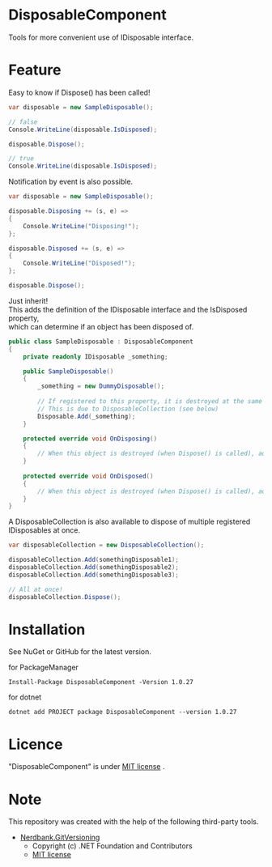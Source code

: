 # DisposableComponent

Tools for more convenient use of IDisposable interface.

# Feature

Easy to know if Dispose() has been called!

```c#
var disposable = new SampleDisposable();

// false
Console.WriteLine(disposable.IsDisposed); 

disposable.Dispose();

// true
Console.WriteLine(disposable.IsDisposed); 
```

Notification by event is also possible.

```c#
var disposable = new SampleDisposable();

disposable.Disposing += (s, e) =>
{
    Console.WriteLine("Disposing!");
};

disposable.Disposed += (s, e) =>
{
    Console.WriteLine("Disposed!");
};

disposable.Dispose();
```

Just inherit!  
This adds the definition of the IDisposable interface and the IsDisposed property,   
which can determine if an object has been disposed of.

```c#
public class SampleDisposable : DisposableComponent
{
    private readonly IDisposable _something;

    public SampleDisposable()
    {
        _something = new DummyDisposable();
        
        // If registered to this property, it is destroyed at the same time as the call to Dispose().
        // This is due to DisposableCollection (see below)
        Disposable.Add(_something);
    }

    protected override void OnDisposing()
    {
        // When this object is destroyed (when Dispose() is called), additional processing can be performed.
    }
    
    protected override void OnDisposed()
    {
        // When this object is destroyed (when Dispose() is called), additional processing can be performed.
    }
}
```

A DisposableCollection is also available to dispose of multiple registered IDisposables at once.

```c#
var disposableCollection = new DisposableCollection();

disposableCollection.Add(somethingDisposable1);
disposableCollection.Add(somethingDisposable2);
disposableCollection.Add(somethingDisposable3);

// All at once!
disposableCollection.Dispose();
```

# Installation

See NuGet or GitHub for the latest version.

for PackageManager
```shell
Install-Package DisposableComponent -Version 1.0.27
```

for dotnet
```shell
dotnet add PROJECT package DisposableComponent --version 1.0.27
```

# Licence

"DisposableComponent" is under [MIT license](https://github.com/samunohito/disposable_component/blob/develop/LICENSE.md)
.

# Note

This repository was created with the help of the following third-party tools.

- [Nerdbank.GitVersioning](https://github.com/dotnet/Nerdbank.GitVersioning)
    - Copyright (c) .NET Foundation and Contributors
    - [MIT license](https://github.com/dotnet/Nerdbank.GitVersioning/blob/master/LICENSE)

